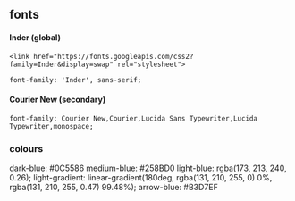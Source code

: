 ## fonts

#### Inder (global)

    <link href="https://fonts.googleapis.com/css2?family=Inder&display=swap" rel="stylesheet">

    font-family: 'Inder', sans-serif;

#### Courier New (secondary)

    font-family: Courier New,Courier,Lucida Sans Typewriter,Lucida Typewriter,monospace;

### colours

dark-blue: #0C5586
medium-blue: #258BD0
light-blue: rgba(173, 213, 240, 0.26);
light-gradient: linear-gradient(180deg, rgba(131, 210, 255, 0) 0%, rgba(131, 210, 255, 0.47) 99.48%);
arrow-blue: #B3D7EF
